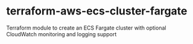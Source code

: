 # terraform-aws-ecs-cluster-fargate
Terraform module to create an ECS Fargate cluster with optional CloudWatch monitoring and logging support
